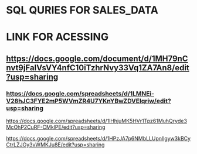 
# SQL QURIES FOR SALES_DATA
# LINK FOR ACESSING
## https://docs.google.com/document/d/1MH79nCnvt9jFaIVsVY4nfC10iTzhrNvy33Vq1ZA7An8/edit?usp=sharing
### https://docs.google.com/spreadsheets/d/1LMNEi-V28hJC3FYE2mP5WVmZR4U7YKnYBwZDVElqriw/edit?usp=sharing

https://docs.google.com/spreadsheets/d/1lHhjuMK5HVr1Tpz61MuhQryde3McOhP2CuRF-CMklPE/edit?usp=sharing

https://docs.google.com/spreadsheets/d/1HPzJA7p6NMbLLUpnllgyw3kBCyCtrLZJGy3vWMKJu8E/edit?usp=sharing
